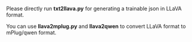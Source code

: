 Please directly run **txt2llava.py** for generating a trainable json in LLaVA format.

You can use **llava2mplug.py** and **llava2qwen** to convert LLaVA format to mPlug/qwen format.